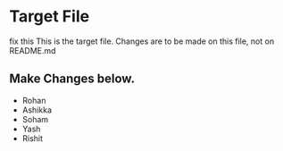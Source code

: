 # Target File
fix this
This is the target file.
Changes are to be made on this file, not on README.md

## Make Changes below.


- Rohan
- Ashikka
- Soham
- Yash
- Rishit
